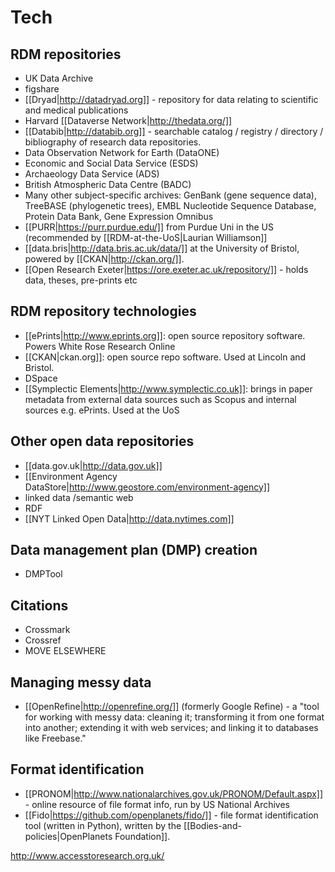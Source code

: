 # Tech #

## RDM repositories ##

 * UK Data Archive
 * figshare
 * [[Dryad|http://datadryad.org]] - repository for data relating to scientific and medical publications
 * Harvard [[Dataverse Network|http://thedata.org/]]
 * [[Databib|http://databib.org]] - searchable catalog / registry / directory / bibliography of research data repositories. 
 * Data Observation Network for Earth (DataONE)
 * Economic and Social Data Service (ESDS)
 * Archaeology Data Service (ADS)
 * British Atmospheric Data Centre (BADC)
 * Many other subject-specific archives: GenBank (gene sequence data), TreeBASE (phylogenetic trees), EMBL Nucleotide Sequence Database, Protein Data Bank, Gene Expression Omnibus
 * [[PURR|https://purr.purdue.edu/]] from Purdue Uni in the US (recommended by [[RDM-at-the-UoS|Laurian Williamson]]
 * [[data.bris|http://data.bris.ac.uk/data/]] at the University of Bristol, powered by [[CKAN|http://ckan.org/]].
 * [[Open Research Exeter|https://ore.exeter.ac.uk/repository/]] - holds data, theses, pre-prints etc

## RDM repository technologies ##

 * [[ePrints|http://www.eprints.org]]: open source repository software.  Powers White Rose Research Online
 * [[CKAN|ckan.org]]: open source repo software.  Used at Lincoln and Bristol.
 * DSpace
 * [[Symplectic Elements|http://www.symplectic.co.uk]]: brings in paper metadata from external data sources such as Scopus and internal sources e.g. ePrints.  Used at the UoS

## Other open data repositories ##

 * [[data.gov.uk|http://data.gov.uk]]
 * [[Environment Agency DataStore|http://www.geostore.com/environment-agency]]
 * linked data /semantic web
 * RDF
 * [[NYT Linked Open Data|http://data.nytimes.com]]

## Data management plan (DMP) creation
 
 * DMPTool

## Citations ##

 * Crossmark
 * Crossref
 * MOVE ELSEWHERE

## Managing messy data ##

 * [[OpenRefine|http://openrefine.org/]] (formerly Google Refine) - a "tool for working with messy data: cleaning it; transforming it from one format into another; extending it with web services; and linking it to databases like Freebase."

## Format identification ##

 * [[PRONOM|http://www.nationalarchives.gov.uk/PRONOM/Default.aspx]] - online resource of file format info, run by US National Archives
 * [[Fido|https://github.com/openplanets/fido/]] - file format identification tool (written in Python), written by the [[Bodies-and-policies|OpenPlanets Foundation]].


http://www.accesstoresearch.org.uk/
